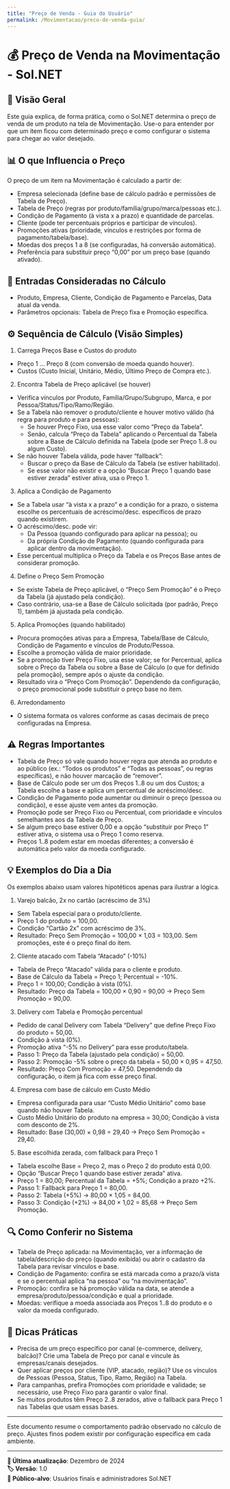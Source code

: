 ```yaml
---
title: "Preço de Venda - Guia do Usuário"
permalink: /Movimentacao/preco-de-venda-guia/
---
```

# 💰 Preço de Venda na Movimentação - Sol.NET

## 🎯 Visão Geral

Este guia explica, de forma prática, como o Sol.NET determina o preço de venda de um produto na tela de Movimentação. Use-o para entender por que um item ficou com determinado preço e como configurar o sistema para chegar ao valor desejado.

## 📊 O que Influencia o Preço
O preço de um item na Movimentação é calculado a partir de:
- Empresa selecionada (define base de cálculo padrão e permissões de Tabela de Preço).
- Tabela de Preço (regras por produto/família/grupo/marca/pessoas etc.).
- Condição de Pagamento (à vista x a prazo) e quantidade de parcelas.
- Cliente (pode ter percentuais próprios e participar de vínculos).
- Promoções ativas (prioridade, vínculos e restrições por forma de pagamento/tabela/base).
- Moedas dos preços 1 a 8 (se configuradas, há conversão automática).
- Preferência para substituir preço “0,00” por um preço base (quando ativado).

## 🔢 Entradas Consideradas no Cálculo
- Produto, Empresa, Cliente, Condição de Pagamento e Parcelas, Data atual da venda.
- Parâmetros opcionais: Tabela de Preço fixa e Promoção específica.

## ⚙️ Sequência de Cálculo (Visão Simples)
1) Carrega Preços Base e Custos do produto
- Preço 1 … Preço 8 (com conversão de moeda quando houver).
- Custos (Custo Inicial, Unitário, Médio, Último Preço de Compra etc.).

2) Encontra Tabela de Preço aplicável (se houver)
- Verifica vínculos por Produto, Família/Grupo/Subgrupo, Marca, e por Pessoa/Status/Tipo/Ramo/Região.
- Se a Tabela não remover o produto/cliente e houver motivo válido (há regra para produto e para pessoas):
  - Se houver Preço Fixo, usa esse valor como “Preço da Tabela”.
  - Senão, calcula “Preço da Tabela” aplicando o Percentual da Tabela sobre a Base de Cálculo definida na Tabela (pode ser Preço 1..8 ou algum Custo).
- Se não houver Tabela válida, pode haver “fallback”:
  - Buscar o preço da Base de Cálculo da Tabela (se estiver habilitado).
  - Se esse valor não existir e a opção “Buscar Preço 1 quando base estiver zerada” estiver ativa, usa o Preço 1.

3) Aplica a Condição de Pagamento
- Se a Tabela usar “à vista x a prazo” e a condição for a prazo, o sistema escolhe os percentuais de acréscimo/desc. específicos de prazo quando existirem.
- O acréscimo/desc. pode vir:
  - Da Pessoa (quando configurado para aplicar na pessoa); ou
  - Da própria Condição de Pagamento (quando configurada para aplicar dentro da movimentação).
- Esse percentual multiplica o Preço da Tabela e os Preços Base antes de considerar promoção.

4) Define o Preço Sem Promoção
- Se existe Tabela de Preço aplicável, o “Preço Sem Promoção” é o Preço da Tabela (já ajustado pela condição).
- Caso contrário, usa-se a Base de Cálculo solicitada (por padrão, Preço 1), também já ajustada pela condição.

5) Aplica Promoções (quando habilitado)
- Procura promoções ativas para a Empresa, Tabela/Base de Cálculo, Condição de Pagamento e vínculos de Produto/Pessoa.
- Escolhe a promoção válida de maior prioridade.
- Se a promoção tiver Preço Fixo, usa esse valor; se for Percentual, aplica sobre o Preço da Tabela ou sobre a Base de Cálculo (o que for definido pela promoção), sempre após o ajuste da condição.
- Resultado vira o “Preço Com Promoção”. Dependendo da configuração, o preço promocional pode substituir o preço base no item.

6) Arredondamento
- O sistema formata os valores conforme as casas decimais de preço configuradas na Empresa.

## ⚠️ Regras Importantes
- Tabela de Preço só vale quando houver regra que atenda ao produto e ao público (ex.: “Todos os produtos” e “Todas as pessoas”, ou regras específicas), e não houver marcação de “remover”.
- Base de Cálculo pode ser um dos Preços 1..8 ou um dos Custos; a Tabela escolhe a base e aplica um percentual de acréscimo/desc.
- Condição de Pagamento pode aumentar ou diminuir o preço (pessoa ou condição), e esse ajuste vem antes da promoção.
- Promoção pode ser Preço Fixo ou Percentual, com prioridade e vínculos semelhantes aos da Tabela de Preço.
- Se algum preço base estiver 0,00 e a opção “substituir por Preço 1” estiver ativa, o sistema usa o Preço 1 como reserva.
- Preços 1..8 podem estar em moedas diferentes; a conversão é automática pelo valor da moeda configurado.

## 💡 Exemplos do Dia a Dia
Os exemplos abaixo usam valores hipotéticos apenas para ilustrar a lógica.

1) Varejo balcão, 2x no cartão (acréscimo de 3%)
- Sem Tabela especial para o produto/cliente.
- Preço 1 do produto = 100,00.
- Condição “Cartão 2x” com acréscimo de 3%.
- Resultado: Preço Sem Promoção = 100,00 × 1,03 = 103,00. Sem promoções, este é o preço final do item.

2) Cliente atacado com Tabela “Atacado” (-10%)
- Tabela de Preço “Atacado” válida para o cliente e produto.
- Base de Cálculo da Tabela = Preço 1; Percentual = -10%.
- Preço 1 = 100,00; Condição à vista (0%).
- Resultado: Preço da Tabela = 100,00 × 0,90 = 90,00 → Preço Sem Promoção = 90,00.

3) Delivery com Tabela e Promoção percentual
- Pedido de canal Delivery com Tabela “Delivery” que define Preço Fixo do produto = 50,00.
- Condição à vista (0%).
- Promoção ativa “-5% no Delivery” para esse produto/tabela.
- Passo 1: Preço da Tabela (ajustado pela condição) = 50,00.
- Passo 2: Promoção -5% sobre o preço da tabela = 50,00 × 0,95 = 47,50.
- Resultado: Preço Com Promoção = 47,50. Dependendo da configuração, o item já fica com esse preço final.

4) Empresa com base de cálculo em Custo Médio
- Empresa configurada para usar “Custo Médio Unitário” como base quando não houver Tabela.
- Custo Médio Unitário do produto na empresa = 30,00; Condição à vista com desconto de 2%.
- Resultado: Base (30,00) × 0,98 = 29,40 → Preço Sem Promoção = 29,40.

5) Base escolhida zerada, com fallback para Preço 1
- Tabela escolhe Base = Preço 2, mas o Preço 2 do produto está 0,00.
- Opção “Buscar Preço 1 quando base estiver zerada” ativa.
- Preço 1 = 80,00; Percentual da Tabela = +5%; Condição a prazo +2%.
- Passo 1: Fallback para Preço 1 = 80,00.
- Passo 2: Tabela (+5%) → 80,00 × 1,05 = 84,00.
- Passo 3: Condição (+2%) → 84,00 × 1,02 = 85,68 → Preço Sem Promoção.

## 🔍 Como Conferir no Sistema
- Tabela de Preço aplicada: na Movimentação, ver a informação de tabela/descrição do preço (quando exibida) ou abrir o cadastro da Tabela para revisar vínculos e base.
- Condição de Pagamento: confira se está marcada como a prazo/à vista e se o percentual aplica “na pessoa” ou “na movimentação”.
- Promoção: confira se há promoção válida na data, se atende a empresa/produto/pessoa/condição e qual a prioridade.
- Moedas: verifique a moeda associada aos Preços 1..8 do produto e o valor da moeda configurado.

## 🚀 Dicas Práticas
- Precisa de um preço específico por canal (e-commerce, delivery, balcão)? Crie uma Tabela de Preço por canal e vincule às empresas/canais desejados.
- Quer aplicar preços por cliente (VIP, atacado, região)? Use os vínculos de Pessoas (Pessoa, Status, Tipo, Ramo, Região) na Tabela.
- Para campanhas, prefira Promoções com prioridade e validade; se necessário, use Preço Fixo para garantir o valor final.
- Se muitos produtos têm Preço 2..8 zerados, ative o fallback para Preço 1 nas Tabelas que usam essas bases.

---
Este documento resume o comportamento padrão observado no cálculo de preço. Ajustes finos podem existir por configuração específica em cada ambiente.

---

**📅 Última atualização**: Dezembro de 2024  
**🏷️ Versão**: 1.0  
**👥 Público-alvo**: Usuários finais e administradores Sol.NET
